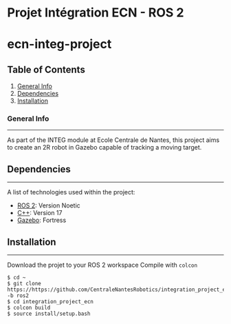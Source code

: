 # Projet Intégration ECN - ROS 2

# ecn-integ-project

## Table of Contents
1. [General Info](#general-info)
2. [Dependencies](#dependencies)
3. [Installation](#installation)

### General Info
***
As part of the INTEG module at Ecole Centrale de Nantes, this project aims to create an 2R robot in Gazebo capable of tracking a moving target.

## Dependencies
***
A list of technologies used within the project:
* [ROS 2](https://ros.org): Version Noetic
* [C++](https://cplusplus.com): Version 17
* [Gazebo](https://example.com): Fortress

## Installation
***
Download the projet to your ROS 2 workspace
Compile with `colcon`
```
$ cd ~
$ git clone https://https://github.com/CentraleNantesRobotics/integration_project_ecn -b ros2
$ cd integration_project_ecn
$ colcon build
$ source install/setup.bash
